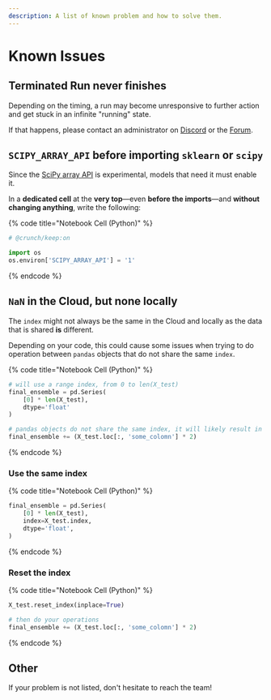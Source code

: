 ```yaml
---
description: A list of known problem and how to solve them.
---
```


# Known Issues

## Terminated Run never finishes

Depending on the timing, a run may become unresponsive to further action and get stuck in an infinite "running" state.

If that happens, please contact an administrator on [Discord](https://discord.com/invite/veAtzsYn3M) or the [Forum](https://forum.crunchdao.com/).

## `SCIPY_ARRAY_API` before importing `sklearn` or `scipy`

Since the [SciPy array API](https://docs.scipy.org/doc/scipy/dev/api-dev/array_api.html) is experimental, models that need it must enable it.

In a **dedicated cell** at the **very top**—even **before the imports**—and **without changing anything**, write the following:

{% code title="Notebook Cell (Python)" %}
```python
# @crunch/keep:on

import os
os.environ['SCIPY_ARRAY_API'] = '1'
```
{% endcode %}

## `NaN` in the Cloud, but none locally

The `index` might not always be the same in the Cloud and locally as the data that is shared **is** different.

Depending on your code, this could cause some issues when trying to do operation between `pandas` objects that do not share the same `index`.

{% code title="Notebook Cell (Python)" %}
```python
# will use a range index, from 0 to len(X_test)
final_ensemble = pd.Series(
    [0] * len(X_test),
    dtype='float'
)

# pandas objects do not share the same index, it will likely result in only nans
final_ensemble += (X_test.loc[:, 'some_colomn'] * 2)
```
{% endcode %}

### Use the same index

{% code title="Notebook Cell (Python)" %}
```python
final_ensemble = pd.Series(
    [0] * len(X_test),
    index=X_test.index,
    dtype='float',
)
```
{% endcode %}

### Reset the index

{% code title="Notebook Cell (Python)" %}
```python
X_test.reset_index(inplace=True)

# then do your operations
final_ensemble += (X_test.loc[:, 'some_colomn'] * 2)
```
{% endcode %}

## Other

If your problem is not listed, don't hesitate to reach the team!
